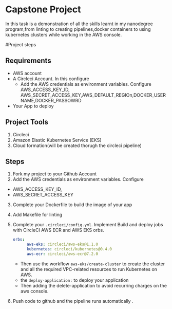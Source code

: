
# Capstone Project
In this task is a demonstration of all the skills learnt in my nanodegree program,from linting to creating pipelines,docker containers to using kubernetes clusters while working in the AWS console.


#Project steps

## Requirements
- AWS account
- A Circleci Account. In this configure
    - Add the AWS credentials as environment variables. Configure AWS_ACCESS_KEY_ID, AWS_SECRET_ACCESS_KEY,AWS_DEFAULT_REGIOn,DOCKER_USERNAME,DOCKER_PASSOWRD
- Your App to deploy

##  Project Tools
1. Circleci
2. Amazon Elastic Kubernetes Service (EKS)
3. Cloud formation(will be created thorugh the circleci pipeline)



## Steps
1. Fork my project to your Github Account
2. Add the AWS credentials as environment variables. Configure 
 
  - AWS_ACCESS_KEY_ID, 
  - AWS_SECRET_ACCESS_KEY 

  
3. Complete your Dockerfile to build the image of your app
4. Add Makefile for linting
5. Complete your  ``` .circleci/config.yml ```. Implement Build and deploy jobs with CircleCI AWS ECR and AWS EKS orbs.

    ```yml 
    orbs:
          aws-eks: circleci/aws-eks@1.1.0
          kubernetes: circleci/kubernetes@0.4.0
          aws-ecr: circleci/aws-ecr@7.2.0  
    ```
    
   
    - Then use the workflow ```aws-eks/create-cluster``` to create the cluster and all the required VPC-related resources to run Kubernetes on AWS.
    -  the ```deploy-application:``` to deploy your application
    -  Then adding the delete-application to avoid recurring charges on the aws console.
6. Push code to github and the pipeline runs automatically .
